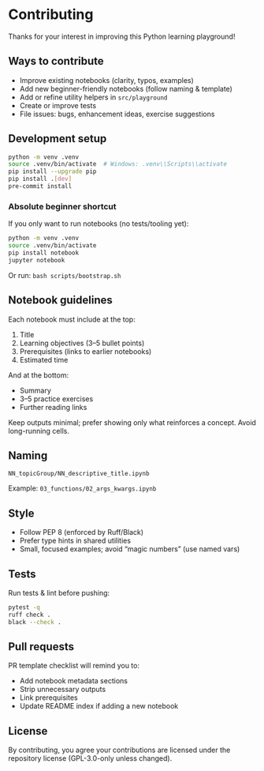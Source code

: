 # Contributing

Thanks for your interest in improving this Python learning playground!

## Ways to contribute

- Improve existing notebooks (clarity, typos, examples)
- Add new beginner-friendly notebooks (follow naming & template)
- Add or refine utility helpers in `src/playground`
- Create or improve tests
- File issues: bugs, enhancement ideas, exercise suggestions

## Development setup

```bash
python -m venv .venv
source .venv/bin/activate  # Windows: .venv\\Scripts\\activate
pip install --upgrade pip
pip install .[dev]
pre-commit install
```

### Absolute beginner shortcut
If you only want to run notebooks (no tests/tooling yet):
```bash
python -m venv .venv
source .venv/bin/activate
pip install notebook
jupyter notebook
```
Or run: `bash scripts/bootstrap.sh`

## Notebook guidelines

Each notebook must include at the top:

1. Title
2. Learning objectives (3–5 bullet points)
3. Prerequisites (links to earlier notebooks)
4. Estimated time

And at the bottom:

- Summary
- 3–5 practice exercises
- Further reading links

Keep outputs minimal; prefer showing only what reinforces a concept. Avoid long-running cells.

## Naming

```
NN_topicGroup/NN_descriptive_title.ipynb
```

Example: `03_functions/02_args_kwargs.ipynb`

## Style

- Follow PEP 8 (enforced by Ruff/Black)
- Prefer type hints in shared utilities
- Small, focused examples; avoid “magic numbers” (use named vars)

## Tests

Run tests & lint before pushing:

```bash
pytest -q
ruff check .
black --check .
```

## Pull requests

PR template checklist will remind you to:

- Add notebook metadata sections
- Strip unnecessary outputs
- Link prerequisites
- Update README index if adding a new notebook

## License

By contributing, you agree your contributions are licensed under the repository license (GPL-3.0-only unless changed).

